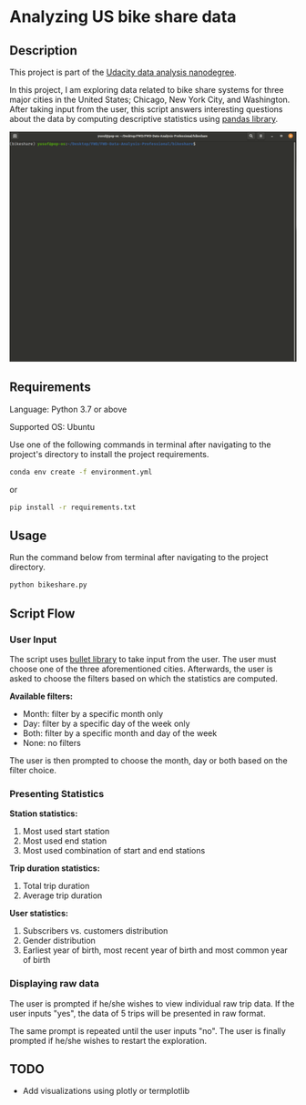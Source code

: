 # Analyzing US bike share data

## Description

This project is part of the [Udacity data analysis nanodegree](confirm.udacity.com/HESYY4DD).

In this project, I am exploring data related to bike share systems for three major cities in the United States; Chicago, New York City, and Washington. After taking input from the user, this script answers interesting questions about the data by computing descriptive statistics using [pandas library](https://pandas.pydata.org/pandas-docs/stable/index.html).

![demo gif](https://github.com/yusuf-madkour/exploring-us-bike-share-data/blob/master/demo.gif)

## Requirements

Language: Python 3.7 or above

Supported OS: Ubuntu

Use one of the following commands in terminal after navigating to the project's directory to install the project requirements.

```bash
conda env create -f environment.yml
```

or

```bash
pip install -r requirements.txt
```

## Usage

Run the command below from terminal after navigating to the project directory.

```bash
python bikeshare.py
```

## Script Flow

### User Input

The script uses [bullet library](https://github.com/bchao1/bullet) to take input from the user. The user must choose one of the three aforementioned cities. Afterwards, the user is asked to choose the filters based on which the statistics are computed.

**Available filters:**

- Month: filter by a specific month only
- Day: filter by a specific day of the week only
- Both: filter by a specific month and day of the week
- None: no filters

The user is then prompted to choose the month, day or both based on the filter choice.

### Presenting Statistics

**Station statistics:**

1. Most used start station
2. Most used end station
3. Most used combination of start and end stations

**Trip duration statistics:**

1. Total trip duration
2. Average trip duration

**User statistics:**

1. Subscribers vs. customers distribution
2. Gender distribution
3. Earliest year of birth, most recent year of birth and most common year of birth

### Displaying raw data

The user is prompted if he/she wishes to view individual raw trip data. If the user inputs "yes", the data of 5 trips will be presented in raw format.

The same prompt is repeated until the user inputs "no". The user is finally prompted if he/she wishes to restart the exploration.

## TODO

- Add visualizations using plotly or termplotlib
